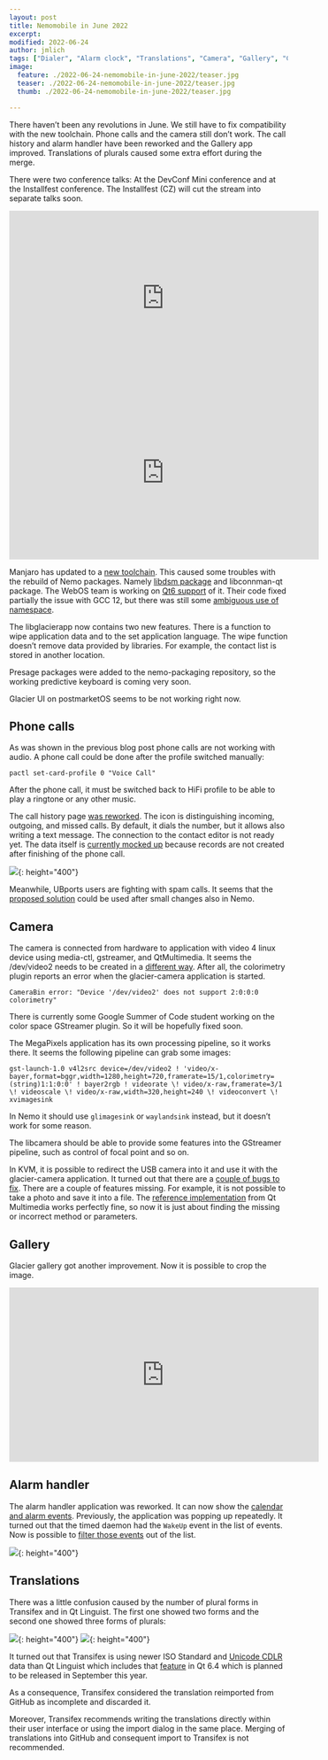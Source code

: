 ```yaml
---
layout: post
title: Nemomobile in June 2022
excerpt: 
modified: 2022-06-24
author: jmlich
tags: ["Dialer", "Alarm clock", "Translations", "Camera", "Gallery", "Conference"]
image:
  feature: ./2022-06-24-nemomobile-in-june-2022/teaser.jpg
  teaser: ./2022-06-24-nemomobile-in-june-2022/teaser.jpg
  thumb: ./2022-06-24-nemomobile-in-june-2022/teaser.jpg

---
```


There haven’t been any revolutions in June. We still have to fix compatibility with
the new toolchain. Phone calls and the camera still don’t work. The call history and
alarm handler have been reworked and the Gallery app improved. Translations of plurals
caused some extra effort during the merge.

There were two conference talks: At the DevConf Mini conference and at the Installfest conference. The Installfest (CZ) will cut the stream into separate talks soon. 

<iframe width="560" height="315" src="https://www.youtube.com/embed/Ya0nSC-68OU" title="YouTube video player" frameborder="0" allow="accelerometer; autoplay; clipboard-write; encrypted-media; gyroscope; picture-in-picture" allowfullscreen></iframe>

<iframe width="560" height="315" src="https://www.youtube.com/embed/iQcMDxWIefo" title="YouTube video player" frameborder="0" allow="accelerometer; autoplay; clipboard-write; encrypted-media; gyroscope; picture-in-picture" allowfullscreen></iframe>

Manjaro has updated to a [new toolchain](https://forum.manjaro.org/t/arm-stable-update-2022-06-19-toolchain-perl-calamares-firefox-gnome-and-kernels/114394).
This caused some troubles with the rebuild of Nemo packages. Namely [libdsm package](https://github.com/sailfishos/libdsme/pull/4) and libconnman-qt package.
The WebOS team is working on [Qt6 support](https://github.com/sailfishos/libconnman-qt/pull/9) of it. Their code fixed partially the issue with GCC 12, but
there was still some [ambiguous use of namespace](https://github.com/webOS-ports/libconnman-qt/pull/4).

The libglacierapp now contains two new features. There is a function to wipe application data and to the set application language. The wipe function doesn’t remove data provided by libraries. For example, the contact list is stored in another location.

Presage packages were added to the nemo-packaging repository, so the working predictive keyboard is coming very soon.

Glacier UI on postmarketOS seems to be not working right now.

## Phone calls

As was shown in the previous blog post phone calls are not working with audio. A phone call could be done after the profile switched manually:

```
pactl set-card-profile 0 "Voice Call"
```

After the phone call, it must be switched back to HiFi profile to be able to play a ringtone or any other music.

The call history page [was reworked](https://github.com/nemomobile-ux/glacier-dialer/pull/59). The icon
is distinguishing incoming, outgoing, and missed calls. By default, it dials the number, but it allows also
writing a text message. The connection to the contact editor is not ready yet. The data itself
is [currently mocked up](https://github.com/sailfishos/libcommhistory/blob/master/tools/addcalls.sh) because
records are not created after finishing of the phone call. 

![](/images/2022-06-24-nemomobile-in-june-2022/call-log.png){: height="400"}

Meanwhile, UBports users are fighting with spam calls. It seems that the [proposed solution](https://forums.ubports.com/topic/7808/howto-block-unwanted-calls-create-blacklist)
could be used after small changes also in Nemo.

## Camera

The camera is connected from hardware to application with video 4 linux device using media-ctl, gstreamer, and QtMultimedia.
It seems the /dev/video2 needs to be created in a [different way](https://github.com/neochapay/nemo-device-dont_be_evil/pull/6).
After all, the colorimetry plugin reports an error when the glacier-camera application is started.

```
CameraBin error: "Device '/dev/video2' does not support 2:0:0:0 colorimetry"
```

There is currently some Google Summer of Code student working on the color space GStreamer plugin. So it will be hopefully fixed soon.

The MegaPixels application has its own processing pipeline, so it works there. It seems the following pipeline can grab some images:

```
gst-launch-1.0 v4l2src device=/dev/video2 ! 'video/x-bayer,format=bggr,width=1280,height=720,framerate=15/1,colorimetry=(string)1:1:0:0' ! bayer2rgb ! videorate \! video/x-raw,framerate=3/1 \! videoscale \! video/x-raw,width=320,height=240 \! videoconvert \! xvimagesink
```

In Nemo it should use `glimagesink` or `waylandsink` instead, but it doesn’t work for some reason.

The libcamera should be able to provide some features into the GStreamer pipeline, such as control of focal point and so on.

In KVM, it is possible to redirect the USB camera into it and use it with the glacier-camera application. It turned out
that there are a [couple of bugs to fix](https://github.com/nemomobile-ux/glacier-camera/pull/21). There are a couple of
features missing. For example, it is not possible to take a photo and save it into a file. The [reference implementation](https://github.com/qt/qtmultimedia/tree/dev/examples/multimedia/declarative-camera)
from Qt Multimedia works perfectly fine, so now it is just about finding the missing or incorrect method or parameters.

## Gallery

Glacier gallery got another improvement. Now it is possible to crop the image.

<iframe width="560" height="315" src="https://www.youtube.com/embed/8pkYeqo-W1g" title="YouTube video player" frameborder="0" allow="accelerometer; autoplay; clipboard-write; encrypted-media; gyroscope; picture-in-picture" allowfullscreen></iframe>

## Alarm handler

The alarm handler application was reworked. It can now show the [calendar and alarm events](https://github.com/nemomobile-ux/glacier-alarm-listener/pull/4).
Previously, the application was popping up repeatedly. It turned out that the timed daemon had the `WakeUp` event in the list
of events. Now is possible to [filter those events](https://github.com/sailfishos/nemo-qml-plugin-alarms/pull/2) out of the list.

![](/images/2022-06-24-nemomobile-in-june-2022/alarm-handler.png){: height="400"}

## Translations

There was a little confusion caused by the number of plural forms in Transifex and in Qt Linguist. The first one showed two forms and the second one showed three forms of plurals:

![](/images/2022-06-24-nemomobile-in-june-2022/linguist.png){: height="400"}
![](/images/2022-06-24-nemomobile-in-june-2022/transifex.png){: height="400"}

It turned out that Transifex is using newer ISO Standard and [Unicode CDLR](https://community.transifex.com/t/important-update-languages-plural-rules/2832) data
than Qt Linguist which includes that [feature](https://bugreports.qt.io/browse/QTBUG-101214) in Qt 6.4 which is planned to be released in September this year.

As a consequence, Transifex considered the translation reimported from GitHub as incomplete and discarded it.

Moreover, Transifex recommends writing the translations directly within their user interface or using the import dialog in the same place. Merging of translations into GitHub and consequent import to Transifex is not recommended. 